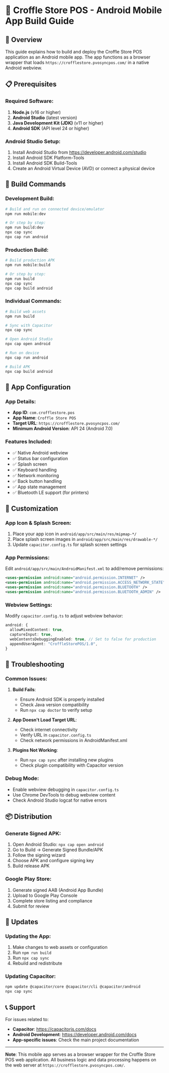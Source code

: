 # 📱 Croffle Store POS - Android Mobile App Build Guide

## 🎯 Overview

This guide explains how to build and deploy the Croffle Store POS application as an Android mobile app. The app functions as a browser wrapper that loads `https://crofflestore.pvosyncpos.com/` in a native Android webview.

## 📋 Prerequisites

### Required Software:
1. **Node.js** (v16 or higher)
2. **Android Studio** (latest version)
3. **Java Development Kit (JDK)** (v11 or higher)
4. **Android SDK** (API level 24 or higher)

### Android Studio Setup:
1. Install Android Studio from https://developer.android.com/studio
2. Install Android SDK Platform-Tools
3. Install Android SDK Build-Tools
4. Create an Android Virtual Device (AVD) or connect a physical device

## 🚀 Build Commands

### Development Build:
```bash
# Build and run on connected device/emulator
npm run mobile:dev

# Or step by step:
npm run build:dev
npx cap sync
npx cap run android
```

### Production Build:
```bash
# Build production APK
npm run mobile:build

# Or step by step:
npm run build
npx cap sync
npx cap build android
```

### Individual Commands:
```bash
# Build web assets
npm run build

# Sync with Capacitor
npx cap sync

# Open Android Studio
npx cap open android

# Run on device
npx cap run android

# Build APK
npx cap build android
```

## 📱 App Configuration

### App Details:
- **App ID**: `com.crofflestore.pos`
- **App Name**: `Croffle Store POS`
- **Target URL**: `https://crofflestore.pvosyncpos.com/`
- **Minimum Android Version**: API 24 (Android 7.0)

### Features Included:
- ✅ Native Android webview
- ✅ Status bar configuration
- ✅ Splash screen
- ✅ Keyboard handling
- ✅ Network monitoring
- ✅ Back button handling
- ✅ App state management
- ✅ Bluetooth LE support (for printers)

## 🔧 Customization

### App Icon & Splash Screen:
1. Place your app icon in `android/app/src/main/res/mipmap-*/`
2. Place splash screen images in `android/app/src/main/res/drawable-*/`
3. Update `capacitor.config.ts` for splash screen settings

### App Permissions:
Edit `android/app/src/main/AndroidManifest.xml` to add/remove permissions:
```xml
<uses-permission android:name="android.permission.INTERNET" />
<uses-permission android:name="android.permission.ACCESS_NETWORK_STATE" />
<uses-permission android:name="android.permission.BLUETOOTH" />
<uses-permission android:name="android.permission.BLUETOOTH_ADMIN" />
```

### Webview Settings:
Modify `capacitor.config.ts` to adjust webview behavior:
```typescript
android: {
  allowMixedContent: true,
  captureInput: true,
  webContentsDebuggingEnabled: true, // Set to false for production
  appendUserAgent: "CroffleStorePOS/1.0",
}
```

## 🐛 Troubleshooting

### Common Issues:

1. **Build Fails**:
   - Ensure Android SDK is properly installed
   - Check Java version compatibility
   - Run `npx cap doctor` to verify setup

2. **App Doesn't Load Target URL**:
   - Check internet connectivity
   - Verify URL in `capacitor.config.ts`
   - Check network permissions in AndroidManifest.xml

3. **Plugins Not Working**:
   - Run `npx cap sync` after installing new plugins
   - Check plugin compatibility with Capacitor version

### Debug Mode:
- Enable webview debugging in `capacitor.config.ts`
- Use Chrome DevTools to debug webview content
- Check Android Studio logcat for native errors

## 📦 Distribution

### Generate Signed APK:
1. Open Android Studio: `npx cap open android`
2. Go to Build → Generate Signed Bundle/APK
3. Follow the signing wizard
4. Choose APK and configure signing key
5. Build release APK

### Google Play Store:
1. Generate signed AAB (Android App Bundle)
2. Upload to Google Play Console
3. Complete store listing and compliance
4. Submit for review

## 🔄 Updates

### Updating the App:
1. Make changes to web assets or configuration
2. Run `npm run build`
3. Run `npx cap sync`
4. Rebuild and redistribute

### Updating Capacitor:
```bash
npm update @capacitor/core @capacitor/cli @capacitor/android
npx cap sync
```

## 📞 Support

For issues related to:
- **Capacitor**: https://capacitorjs.com/docs
- **Android Development**: https://developer.android.com/docs
- **App-specific issues**: Check the main project documentation

---

**Note**: This mobile app serves as a browser wrapper for the Croffle Store POS web application. All business logic and data processing happens on the web server at `https://crofflestore.pvosyncpos.com/`.
